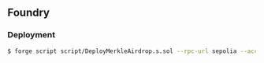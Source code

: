## Foundry

### Deployment

```bash
$ forge script script/DeployMerkleAirdrop.s.sol --rpc-url sepolia --account piatoss --sender 0x965B0E63e00E7805569ee3B428Cf96330DFc57EF -vvvv
```
